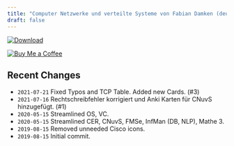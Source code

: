 ```yaml
---
title: "Computer Netzwerke und verteilte Systeme von Fabian Damken (deutsch)"
draft: false
---
```


[![Download](/download.png)](cnuvs-summary.pdf)

[![Buy Me a Coffee](/kofi.png)](https://ko-fi.com/fdamken)

## Recent Changes
- `2021-07-21` Fixed Typos and TCP Table. Added new Cards. (#3)
- `2021-07-16` Rechtschreibfehler korrigiert und Anki Karten für CNuvS hinzugefügt. (#1)
- `2020-05-15` Streamlined OS, VC.
- `2020-05-15` Streamlined CER, CNuvS, FMSe, InfMan (DB, NLP), Mathe 3.
- `2019-08-15` Removed unneeded Cisco icons.
- `2019-08-15` Initial commit.
